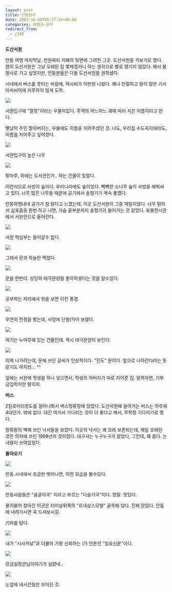 ```yaml
---
layout: post
title: 안동답사
date: 2003-10-06T05:37:24+00:00
categories: 여행과-음식
redirect_from:
  - /140
---
```


<b>도산서원</b>

안동 여행 마지막날, 천원짜리 지폐의 뒷면에 그려진 그곳. 도산서원을 가보기로 했다. 왠지 도산서원은 그냥 오래된 집 몇채겠거니 하는 생각으로 별로 땡기지 않았다. 해서 봉정사로 가고 싶었지만, 안동분들은 다들 도산서원을 권하셨다.

시내에서 버스를 못타는 바람에, 택시비가 이만원 나왔다. 꽤나 친절하고 말이 많은 기사아저씨덕에 지루하지 않게 도착.

![ ](/assets/media/photo_ahndong_DSC01965.jpg)

서원입구에 "열정"이라는 우물이있다. 주역의 어느어느 괘에 따라 지은 이름이라고 한다.

옛날의 주인 할아버지는, 우물에도 이름을 지어주셨던 것. 나도, 우리집 수도꼭지에라도, 이름을 지어주고 싶어졌다.

![ ](/assets/media/photo_ahndong_DSC01976.jpg)

서원입구의 높은 나무

![ ](/assets/media/photo_ahndong_DSC01980.jpg)

툇마루, 위에는 도서관인가.. 하는 건물이 있었다.

이런식으로 사방이 숲이다. 우리나라에도 숲이있다. 빽빽한 소나무 숲이 사방을 에워싸고 있다. 너무 많은 나무들 때문에 공기에서 솔향기가 계속 풍겼다.

안동여행내내 공기가 참 맑다고 느꼈는데, 이곳 도산서원이 그중 제일이었다. 너무 맑아서 심호흡을 한번 하고 나면, 가슴 끝부분까지 솔향기가 들어가는 것 같았다. 유물전시관에서 서원안으로 들어간다.

![ ](/assets/media/photo_ahndong_DSC02001.jpg)

서원 핵심부는 들어갈수 없다.

![ ](/assets/media/photo_ahndong_DSC02003.jpg)

그래서 문과 하늘만 찍었다.

![ ](/assets/media/photo_ahndong_DSC02004.jpg)

문을 한번더. 상당히 태극문양을 좋아하셨다는 것을 알수있다.

![ ](/assets/media/photo_ahndong_DSC02006.jpg)

공부하는 자리에서 밖을 보면 이런 풍경.

![ ](/assets/media/photo_ahndong_DSC02010.jpg)

우연히 천정을 봤는데, 사방에 단청(?)이 보였다.

![ ](/assets/media/photo_ahndong_DSC02015.jpg)

여기는 누마루에 있는 건물인데. 역시 태극문양이 보인다.

![ ](/assets/media/photo_ahndong_DSC02022.jpg)

이제 나가려는데, 문에 쓰인 글씨가 인상적이다. "진도" 문이다. 앞으로 나아간다라는 뜻같기도 하지만... ^^

앞에는 서원에 학생을 하나 넣으면서, 학생의 아버지가 따로 지어준 집. 말하자면, 기부금입학이란 말이지.

<b>버스</b>

2킬로미터정도를 걸어나와서 버스정류장에 앉았다. 도산서원에 들어가는 버스는 하루에 4대던가. 밖에 없다. 대간 여기서 기다리는 것이 더 좋다고 해서, 무작정 기다리기로 했다.

정류장의 벽에 쓰인 낙서들을 보았다. 이곳의 낙서는 꽤 오래 보존되는데, 제일 오래된 것은 의자에 쓰인 1998년의 것이었다. 대구사는 누구누구가 왔었다, 그런데, 꽤 춥다. 는 내용이 쓰여있었다.

<b>돌아오기</b>

![ ](/assets/media/photo_ahndong_DSC02051.jpg)

안동 시내에서 조금만 벗어나면, 이런 모습을 볼수있다.

![ ](/assets/media/photo_ahndong_DSC02052.jpg)

안동사람들은 "골굴이국" 이라고 부르는 "다슬기국"이다. 정말. 맛있다.

물어물어 찾아간 이곳은 터미널뒤쪽의 "르네상스모텔" 골목에 있다. 진짜 맛있다. 안동에 내려가시면 꼭 드셔보시길.

기차를 탔다.

![ ](/assets/media/photo_ahndong_DSC02065.jpg)

내가 "시사저널"과 더불어 가장 신뢰하는 (?) 언론인 "일요신문"이다.

![ ](/assets/media/photo_ahndong_DSC02068.jpg)

강금실장관님이야기가 실렸네..

![ ](/assets/media/photo_ahndong_DSC02079.jpg)

눈앞에 네시간동안 보이던 것.
